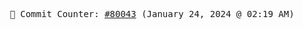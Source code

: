 <p align="center">
    <samp>
        📮 Commit Counter: <a href="https://github.com/Javascript-void0/Javascript-void0/commits/main">#80043</a> (January 24, 2024 @ 02:19 AM)
    </samp>
</p>